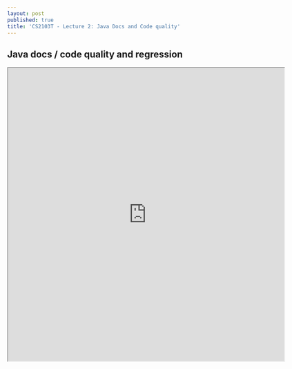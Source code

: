```yaml
---
layout: post
published: true
title: 'CS2103T - Lecture 2: Java Docs and Code quality'
---
```

## Java docs / code quality and regression

<iframe src="https://drive.google.com/file/d/1hAB1H3sJx6LvWJUNnEtSd5EnrZG70BWr/preview" width="640" height="680"></iframe>